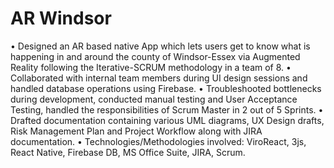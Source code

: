 # AR Windsor

• Designed an AR based native App which lets users get to know what is happening in and around the county of Windsor-Essex via Augmented Reality following the Iterative-SCRUM methodology in a team of 8.
• Collaborated with internal team members during UI design sessions and handled database operations using Firebase.
• Troubleshooted bottlenecks during development, conducted manual testing and User Acceptance Testing, handled the responsibilities of Scrum Master in 2 out of 5 Sprints.
• Drafted documentation containing various UML diagrams, UX Design drafts, Risk Management Plan and Project Workflow along with JIRA documentation. 
• Technologies/Methodologies involved: ViroReact, 3js, React Native, Firebase DB, MS Office Suite, JIRA, Scrum.
